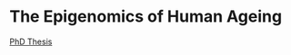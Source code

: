 # The Epigenomics of Human Ageing

[PhD Thesis](http://richardjacton.github.io/_book/01-intro.html)
